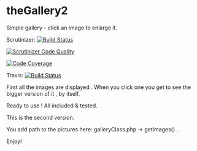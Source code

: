 # theGallery2

Simple gallery - click an image to enlarge it.

Scrutinizer:
[![Build Status](https://scrutinizer-ci.com/g/ylvali/theGallery2/badges/build.png?b=master)](https://scrutinizer-ci.com/g/ylvali/theGallery2/build-status/master)

[![Scrutinizer Code Quality](https://scrutinizer-ci.com/g/ylvali/theGallery2/badges/quality-score.png?b=master)](https://scrutinizer-ci.com/g/ylvali/theGallery2/?branch=master)

[![Code Coverage](https://scrutinizer-ci.com/g/ylvali/theGallery2/badges/coverage.png?b=master)](https://scrutinizer-ci.com/g/ylvali/theGallery2/?branch=master)

Travis:
[![Build Status](https://travis-ci.org/ylvali/theGallery2.svg?branch=master)](https://travis-ci.org/ylvali/theGallery2)


First all the images are displayed .
When you click one you get to see the bigger version of it , by itself.

Ready to use ! 
All included & tested.

This is the second version.

You add path to the pictures here:
galleryClass.php -> getImages() .

Enjoy!




